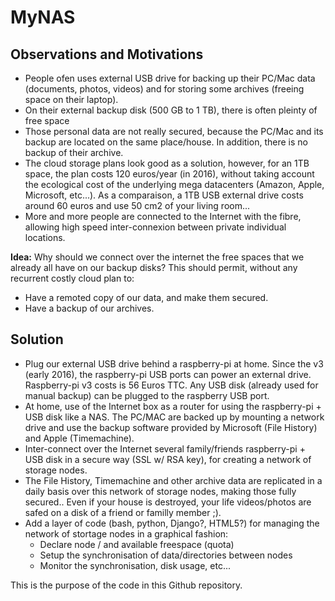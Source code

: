 # MyNAS

## Observations and Motivations

  - People ofen uses external USB drive for backing up their PC/Mac data (documents, photos, videos) and for storing some archives (freeing space on their laptop).
  - On their external backup disk (500 GB to 1 TB), there is often pleinty of free space
  - Those personal data are not really secured, because the PC/Mac and its backup are located on the same place/house. In addition, there is no backup of their archive.
  - The cloud storage plans look good as a solution, however, for an 1TB space, the plan costs 120 euros/year (in 2016), without taking account the ecological cost of the underlying mega datacenters (Amazon, Apple, Microsoft, etc...). As a comparaison, a 1TB USB external drive costs around 60 euros and use 50 cm2 of your living room...
  - More and more people are connected to the Internet with the fibre, allowing high speed inter-connexion between private individual locations.

**Idea:**
Why should we connect over the internet the free spaces that we already all have on our backup disks? This should permit, without any recurrent costly cloud plan to:
  - Have a remoted copy of our data, and make them secured.
  - Have a backup of our archives.
  
## Solution
  - Plug our external USB drive behind a raspberry-pi at home. Since the v3 (early 2016), the raspberry-pi USB ports can power an external drive. Raspberry-pi v3 costs is 56 Euros TTC. Any USB disk (already used for manual backup) can be plugged to the raspberry USB port. 
  - At home, use of the Internet box as a router for using the raspberry-pi + USB disk like a NAS. The PC/MAC are backed up by mounting a network drive and use the backup software provided by Microsoft (File History) and Apple (Timemachine).
  - Inter-connect over the Internet several family/friends raspberry-pi + USB disk in a secure way (SSL w/ RSA key), for creating a network of storage nodes.
  - The File History, Timemachine and other archive data are replicated in a daily basis over this network of storage nodes, making those fully secured.. Even if your house is destroyed, your life videos/photos are safed on a disk of a friend or familly member ;).
  - Add a layer of code (bash, python, Django?, HTML5?) for managing the network of stortage nodes in a graphical fashion:
    - Declare node / and available freespace (quota)
    - Setup the synchronisation of data/directories between nodes
    - Monitor the synchronisation, disk usage, etc...
    
This is the purpose of the code in this Github repository.
